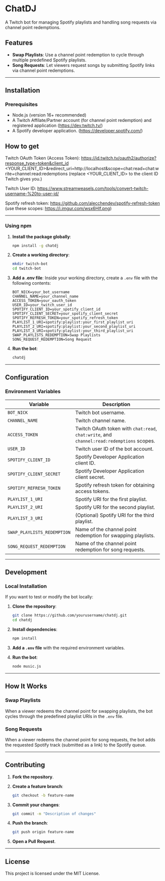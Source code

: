 # ChatDJ

A Twitch bot for managing Spotify playlists and handling song requests via channel point redemptions.

## Features

- **Swap Playlists**: Use a channel point redemption to cycle through multiple predefined Spotify playlists.
- **Song Requests**: Let viewers request songs by submitting Spotify links via channel point redemptions.

---

## Installation

### Prerequisites
- Node.js (version 16+ recommended)
- A Twitch Affilate/Partner account (for channel point redemption) and registered application (https://dev.twitch.tv/)
- A Spotify developer application. (https://developer.spotify.com/)


## How to get

Twitch OAuth Token (Access Token): 
https://id.twitch.tv/oauth2/authorize?response_type=token&client_id <YOUR_CLIENT_ID>&redirect_uri=http://localhost&scope=chat:read+chat:write+channel:read:redemptions 
(replace <YOUR_CLIENT_ID> to the client ID Twitch gives you.)

Twitch User ID: https://www.streamweasels.com/tools/convert-twitch-username-%20to-user-id/

Spotify refresh token: https://github.com/alecchendev/spotify-refresh-token (use these scopes: https://i.imgur.com/wsx6Hlf.png)

---

### Using npm

1. **Install the package globally**:
   
   ```bash
   npm install -g chatdj
   ```

2. **Create a working directory**:

   ```bash
   mkdir twitch-bot
   cd twitch-bot
   ```

3. **Add a .env file**: Inside your working directory, create a `.env` file with the following contents:

   ```env
   BOT_NICK=your_bot_username
   CHANNEL_NAME=your_channel_name
   ACCESS_TOKEN=your_oauth_token
   USER_ID=your_twitch_user_id
   SPOTIFY_CLIENT_ID=your_spotify_client_id
   SPOTIFY_CLIENT_SECRET=your_spotify_client_secret
   SPOTIFY_REFRESH_TOKEN=your_spotify_refresh_token
   PLAYLIST_1_URI=spotify:playlist:your_first_playlist_uri
   PLAYLIST_2_URI=spotify:playlist:your_second_playlist_uri
   PLAYLIST_3_URI=spotify:playlist:your_third_playlist_uri
   SWAP_PLAYLISTS_REDEMPTION=Swap Playlists
   SONG_REQUEST_REDEMPTION=Song Request
   ```

4. **Run the bot**:

   ```bash
   chatdj
   ```

---

## Configuration

### Environment Variables

| Variable                    | Description                                              |
|-----------------------------|----------------------------------------------------------|
| `BOT_NICK`                  | Twitch bot username.                                     |
| `CHANNEL_NAME`              | Twitch channel name.                                     |
| `ACCESS_TOKEN`              | Twitch OAuth token with `chat:read`, `chat:write`, and `channel:read:redemptions` scopes. |
| `USER_ID`                   | Twitch user ID of the bot account.                       |
| `SPOTIFY_CLIENT_ID`         | Spotify Developer Application client ID.                 |
| `SPOTIFY_CLIENT_SECRET`     | Spotify Developer Application client secret.             |
| `SPOTIFY_REFRESH_TOKEN`     | Spotify refresh token for obtaining access tokens.       |
| `PLAYLIST_1_URI`            | Spotify URI for the first playlist.                      |
| `PLAYLIST_2_URI`            | Spotify URI for the second playlist.                     |
| `PLAYLIST_3_URI`            | (Optional) Spotify URI for the third playlist.           |
| `SWAP_PLAYLISTS_REDEMPTION` | Name of the channel point redemption for swapping playlists. |
| `SONG_REQUEST_REDEMPTION`   | Name of the channel point redemption for song requests.  |

---

## Development

### Local Installation

If you want to test or modify the bot locally:

1. **Clone the repository**:

   ```bash
   git clone https://github.com/yourusername/chatdj.git
   cd chatdj
   ```

2. **Install dependencies**:

   ```bash
   npm install
   ```

3. **Add a `.env` file** with the required environment variables.

4. **Run the bot**:

   ```bash
   node music.js
   ```

---

## How It Works

### Swap Playlists

When a viewer redeems the channel point for swapping playlists, the bot cycles through the predefined playlist URIs in the `.env` file.

### Song Requests

When a viewer redeems the channel point for song requests, the bot adds the requested Spotify track (submitted as a link) to the Spotify queue.

---

## Contributing

1. **Fork the repository**.
2. **Create a feature branch**:
   
   ```bash
   git checkout -b feature-name
   ```

3. **Commit your changes**:

   ```bash
   git commit -m "Description of changes"
   ```

4. **Push the branch**:

   ```bash
   git push origin feature-name
   ```

5. **Open a Pull Request**.

---

## License

This project is licensed under the MIT License.
